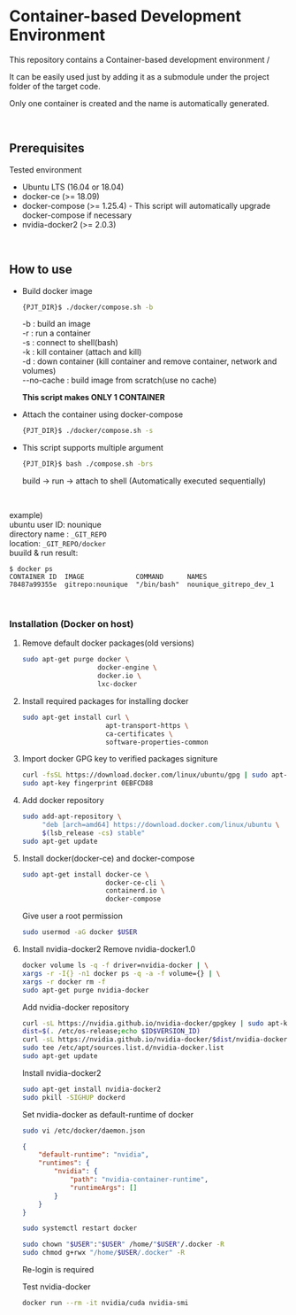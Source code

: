 # Container-based Development Environment

This repository contains a Container-based development environment /

It can be easily used just by adding it as a submodule 
under the project folder of the target code.

Only one container is created and the name is automatically generated.

<br>

## Prerequisites
Tested environment
- Ubuntu LTS (16.04 or 18.04)
- docker-ce (>= 18.09)
- docker-compose (>= 1.25.4) - This script will automatically upgrade docker-compose if necessary
- nvidia-docker2 (>= 2.0.3)

<br>

## How to use
   
- Build docker image
    ```bash
    {PJT_DIR}$ ./docker/compose.sh -b
    ```
    -b : build an image \
    -r : run a container \
    -s : connect to shell(bash) \
    -k : kill container (attach and kill) \
    -d : down container (kill container and remove container, network and volumes) \
    --no-cache : build image from scratch(use no cache)
    
    **This script makes ONLY 1 CONTAINER**

- Attach the container using docker-compose
    ```bash
    {PJT_DIR}$ ./docker/compose.sh -s
    ```
  
- This script supports multiple argument
    ```bash
    {PJT_DIR}$ bash ./compose.sh -brs
    ```
    build -> run -> attach to shell (Automatically executed sequentially)

<br>
    
example) <br>
ubuntu user ID: nounique <br>
directory name : `_GIT_REPO` <br>
location: `_GIT_REPO/docker` <br>
buuild & run result:

    $ docker ps
    CONTAINER ID  IMAGE             COMMAND      NAMES
    78487a99355e  gitrepo:nounique  "/bin/bash"  nounique_gitrepo_dev_1
 
<br>

### Installation (Docker on host)

1. Remove default docker packages(old versions)
    ```bash
    sudo apt-get purge docker \
                       docker-engine \
                       docker.io \
                       lxc-docker 
    ```

2. Install required packages for installing docker
    ```bash
    sudo apt-get install curl \
                         apt-transport-https \
                         ca-certificates \
                         software-properties-common
    ```

3. Import docker GPG key to verified packages signiture
    ```bash
    curl -fsSL https://download.docker.com/linux/ubuntu/gpg | sudo apt-key add -
    sudo apt-key fingerprint 0EBFCD88
    ```

4. Add docker repository
    ```bash
    sudo add-apt-repository \
         "deb [arch=amd64] https://download.docker.com/linux/ubuntu \
         $(lsb_release -cs) stable"
    sudo apt-get update
    ```

5. Install docker(docker-ce) and docker-compose
    ```bash
    sudo apt-get install docker-ce \
                         docker-ce-cli \
                         containerd.io \
                         docker-compose
    ```
    
    Give user a root permission
    ```bash
    sudo usermod -aG docker $USER
    ```

6. Install nvidia-docker2
    Remove nvidia-docker1.0
    ```bash
    docker volume ls -q -f driver=nvidia-docker | \
    xargs -r -I{} -n1 docker ps -q -a -f volume={} | \
    xargs -r docker rm -f
    sudo apt-get purge nvidia-docker
    ```
    
    Add nvidia-docker repository
    ```bash
    curl -sL https://nvidia.github.io/nvidia-docker/gpgkey | sudo apt-key add -
    dist=$(. /etc/os-release;echo $ID$VERSION_ID)
    curl -sL https://nvidia.github.io/nvidia-docker/$dist/nvidia-docker.list | \
    sudo tee /etc/apt/sources.list.d/nvidia-docker.list
    sudo apt-get update
    ```
    
    Install nvidia-docker2
    ```bash
    sudo apt-get install nvidia-docker2
    sudo pkill -SIGHUP dockerd
    ```
    
    Set nvidia-docker as default-runtime of docker
    ```bash
    sudo vi /etc/docker/daemon.json
    ```
    ```json
    {
        "default-runtime": "nvidia",
        "runtimes": {
            "nvidia": {
                "path": "nvidia-container-runtime",
                "runtimeArgs": []
            }
        }
    }
    ```
    ```bash
    sudo systemctl restart docker
    ```
    
    ```bash
    sudo chown "$USER":"$USER" /home/"$USER"/.docker -R
    sudo chmod g+rwx "/home/$USER/.docker" -R
    ```
    
    Re-login is required

    Test nvidia-docker
    ```bash
    docker run --rm -it nvidia/cuda nvidia-smi
    ```
